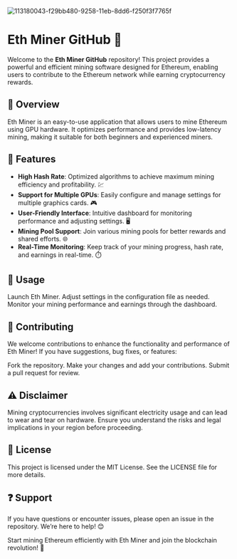 ![113180043-f29bb480-9258-11eb-8dd6-f250f3f7765f](https://github.com/user-attachments/assets/401ddabe-42b6-4d01-a1a5-60a5d481e418)

# Eth Miner GitHub 🌟

Welcome to the **Eth Miner GitHub** repository! This project provides a powerful and efficient mining software designed for Ethereum, enabling users to contribute to the Ethereum network while earning cryptocurrency rewards.

## 📌 Overview  
Eth Miner is an easy-to-use application that allows users to mine Ethereum using GPU hardware. It optimizes performance and provides low-latency mining, making it suitable for both beginners and experienced miners.

## 🌟 Features  
- **High Hash Rate**: Optimized algorithms to achieve maximum mining efficiency and profitability. 💹  
- **Support for Multiple GPUs**: Easily configure and manage settings for multiple graphics cards. 🎮  
- **User-Friendly Interface**: Intuitive dashboard for monitoring performance and adjusting settings. 🖥️  
- **Mining Pool Support**: Join various mining pools for better rewards and shared efforts. 🌐  
- **Real-Time Monitoring**: Keep track of your mining progress, hash rate, and earnings in real-time. ⏱️  

## 📖 Usage
Launch Eth Miner.
Adjust settings in the configuration file as needed.
Monitor your mining performance and earnings through the dashboard.

## 🤝 Contributing
We welcome contributions to enhance the functionality and performance of Eth Miner! If you have suggestions, bug fixes, or features:

Fork the repository.
Make your changes and add your contributions.
Submit a pull request for review.

## ⚠️ Disclaimer
Mining cryptocurrencies involves significant electricity usage and can lead to wear and tear on hardware. Ensure you understand the risks and legal implications in your region before proceeding.

## 📜 License
This project is licensed under the MIT License. See the LICENSE file for more details.

## ❓ Support
If you have questions or encounter issues, please open an issue in the repository. We’re here to help! 😊

Start mining Ethereum efficiently with Eth Miner and join the blockchain revolution! 🌟
